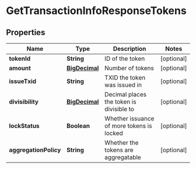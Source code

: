 
# GetTransactionInfoResponseTokens

## Properties
Name | Type | Description | Notes
------------ | ------------- | ------------- | -------------
**tokenId** | **String** | ID of the token |  [optional]
**amount** | [**BigDecimal**](BigDecimal.md) | Number of tokens |  [optional]
**issueTxid** | **String** | TXID the token was issued in |  [optional]
**divisibility** | [**BigDecimal**](BigDecimal.md) | Decimal places the token is divisible to |  [optional]
**lockStatus** | **Boolean** | Whether issuance of more tokens is locked |  [optional]
**aggregationPolicy** | **String** | Whether the tokens are aggregatable |  [optional]



